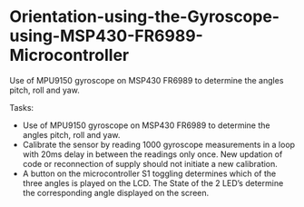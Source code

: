 # Orientation-using-the-Gyroscope-using-MSP430-FR6989-Microcontroller
Use of MPU9150 gyroscope on MSP430 FR6989 to determine the angles pitch, roll and  yaw.

Tasks:
- Use of MPU9150 gyroscope on MSP430 FR6989 to determine the angles pitch, roll and 
yaw.
- Calibrate the sensor by reading 1000 gyroscope measurements in a loop with 20ms delay 
in between the readings only once. New updation of code or reconnection of supply 
should not initiate a new calibration. 
- A button on the microcontroller S1 toggling determines which of the three angles is 
played on the LCD. The State of the 2 LED’s determine the corresponding angle displayed 
on the screen.
